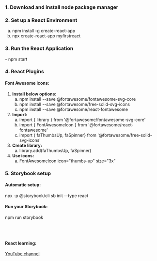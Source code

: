 <h3>1. Download and install node package manager</h3>

<h3>2. Set up a React Environment</h3>
<ol type="a"> 
  <li>npm install -g create-react-app</li>
  <li>npx create-react-app myfirstreact</li>
</ol>

<h3>3. Run the React Application</h3>
<p>- npm start</p>


<h3>4. React Plugins</h3>
<h4>Font Awesome icons:</h4>
<ol> 
  <li><strong>Install below options:</strong>
    <ol type="a"> 
      <li>npm install --save @fortawesome/fontawesome-svg-core</li>
      <li>npm install --save @fortawesome/free-solid-svg-icons</li>
      <li>npm install --save @fortawesome/react-fontawesome</li>
    </ol>
  </li>
  <li><strong>Import:</strong>
    <ol type="a"> 
      <li>import { library } from '@fortawesome/fontawesome-svg-core'</li>
      <li>import { FontAwesomeIcon } from '@fortawesome/react-fontawesome'</li>
      <li>import { faThumbsUp, faSpinner} from '@fortawesome/free-solid-svg-icons'</li>
    </ol>
  </li>
  <li><strong>Create library:</strong>
    <ol type="a"> 
      <li>library.add(faThumbsUp, faSpinner)</li>
    </ol>
  </li>
  <li><strong>Use icons:</strong>
    <ol type="a"> 
      <li>FontAwesomeIcon icon="thumbs-up" size="3x"</li>
    </ol>
  </li>
</ol>

<h3>5. Storybook setup</h3>
<h4>Automatic setup:</h4>
<p>npx -p @storybook/cli sb init --type react</p>

<h4>Run your Storybook:</h4>
<p>npm run storybook</p>


<br />
<br />
<h4>React learning:</h4>
<p>
  <a href="https://www.youtube.com/watch?v=00kXjx9k3Os&list=PLN3n1USn4xlntqksY83W3997mmQPrUmqM&index=2">YouTube channel</a>
</p>

